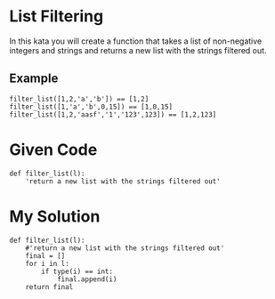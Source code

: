 # List Filtering

In this kata you will create a function that takes a list of non-negative integers and strings and returns a new list with the strings filtered out.

## Example
```
filter_list([1,2,'a','b']) == [1,2]
filter_list([1,'a','b',0,15]) == [1,0,15]
filter_list([1,2,'aasf','1','123',123]) == [1,2,123]
```

# Given Code

```{python}
def filter_list(l):
    'return a new list with the strings filtered out'
```

# My Solution

```{python}
def filter_list(l):
    #'return a new list with the strings filtered out'
    final = []
    for i in l:
        if type(i) == int:
            final.append(i)
    return final
```

